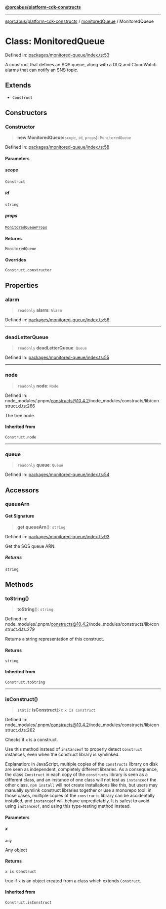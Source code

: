 [**@orcabus/platform-cdk-constructs**](../../../../README.md)

***

[@orcabus/platform-cdk-constructs](../../../../README.md) / [monitoredQueue](../README.md) / MonitoredQueue

# Class: MonitoredQueue

Defined in: [packages/monitored-queue/index.ts:53](https://github.com/OrcaBus/platform-cdk-constructs/blob/main/packages/monitored-queue/index.ts#L53)

A construct that defines an SQS queue, along with a DLQ and CloudWatch alarms that can notify an
SNS topic.

## Extends

- `Construct`

## Constructors

### Constructor

> **new MonitoredQueue**(`scope`, `id`, `props`): `MonitoredQueue`

Defined in: [packages/monitored-queue/index.ts:58](https://github.com/OrcaBus/platform-cdk-constructs/blob/main/packages/monitored-queue/index.ts#L58)

#### Parameters

##### scope

`Construct`

##### id

`string`

##### props

[`MonitoredQueueProps`](../interfaces/MonitoredQueueProps.md)

#### Returns

`MonitoredQueue`

#### Overrides

`Construct.constructor`

## Properties

### alarm

> `readonly` **alarm**: `Alarm`

Defined in: [packages/monitored-queue/index.ts:56](https://github.com/OrcaBus/platform-cdk-constructs/blob/main/packages/monitored-queue/index.ts#L56)

***

### deadLetterQueue

> `readonly` **deadLetterQueue**: `Queue`

Defined in: [packages/monitored-queue/index.ts:55](https://github.com/OrcaBus/platform-cdk-constructs/blob/main/packages/monitored-queue/index.ts#L55)

***

### node

> `readonly` **node**: `Node`

Defined in: node\_modules/.pnpm/constructs@10.4.2/node\_modules/constructs/lib/construct.d.ts:266

The tree node.

#### Inherited from

`Construct.node`

***

### queue

> `readonly` **queue**: `Queue`

Defined in: [packages/monitored-queue/index.ts:54](https://github.com/OrcaBus/platform-cdk-constructs/blob/main/packages/monitored-queue/index.ts#L54)

## Accessors

### queueArn

#### Get Signature

> **get** **queueArn**(): `string`

Defined in: [packages/monitored-queue/index.ts:93](https://github.com/OrcaBus/platform-cdk-constructs/blob/main/packages/monitored-queue/index.ts#L93)

Get the SQS queue ARN.

##### Returns

`string`

## Methods

### toString()

> **toString**(): `string`

Defined in: node\_modules/.pnpm/constructs@10.4.2/node\_modules/constructs/lib/construct.d.ts:279

Returns a string representation of this construct.

#### Returns

`string`

#### Inherited from

`Construct.toString`

***

### isConstruct()

> `static` **isConstruct**(`x`): `x is Construct`

Defined in: node\_modules/.pnpm/constructs@10.4.2/node\_modules/constructs/lib/construct.d.ts:262

Checks if `x` is a construct.

Use this method instead of `instanceof` to properly detect `Construct`
instances, even when the construct library is symlinked.

Explanation: in JavaScript, multiple copies of the `constructs` library on
disk are seen as independent, completely different libraries. As a
consequence, the class `Construct` in each copy of the `constructs` library
is seen as a different class, and an instance of one class will not test as
`instanceof` the other class. `npm install` will not create installations
like this, but users may manually symlink construct libraries together or
use a monorepo tool: in those cases, multiple copies of the `constructs`
library can be accidentally installed, and `instanceof` will behave
unpredictably. It is safest to avoid using `instanceof`, and using
this type-testing method instead.

#### Parameters

##### x

`any`

Any object

#### Returns

`x is Construct`

true if `x` is an object created from a class which extends `Construct`.

#### Inherited from

`Construct.isConstruct`
